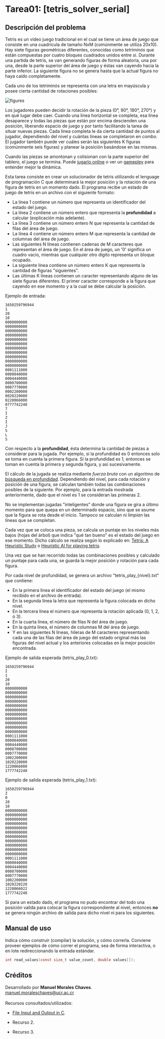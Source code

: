 # Tarea01: [tetris_solver_serial]
 
## Descripción del problema

Tetris es un video juego tradicional en el cual se tiene un área de juego que consiste en una cuadrícula de tamaño NxM (comúnmente se utiliza 20x10). Hay siete figuras geométricas diferentes, conocidas como *tetriminós* que están compuestas por cuatro bloques cuadrados unidos entre sí. Durante una partida de tetris, se van generando figuras de forma aleatoria, una por una, desde la parte superior del área de juego y éstas van cayendo hacia la parte inferior. La siguiente figura no se genera hasta que la actual figura no haya caído completamente.

Cada uno de los tetriminós se representa con una letra en mayúscula y posee cierta cantidad de rotaciones posibles:

![figures](http://jocan3.com/misc_images/tetris_figures.png)

Los jugadores pueden decidir la rotación de la pieza (0°, 90°, 180°, 270°) y en qué lugar debe caer. Cuando una línea horizontal se completa, esa línea desaparece y todas las piezas que están por encima descienden una posición, liberando espacio de juego y por tanto facilitando la tarea de situar nuevas piezas. Cada línea completa le da cierta cantidad de puntos al jugador, dependiendo del nivel y cuántas líneas se completaron en *combo*. El jugador también puede ver cuáles serán las siguientes K figuras (comúnmente seis figuras) y planear la posición basándose en las mismas.

Cuando las piezas se amontonan y colisionan con la parte superior del tablero, el juego se termina. Puede [jugarlo online](https://tetris.com/play-tetris) o ver un [gamepley](https://www.youtube.com/watch?v=QQ5U-rN7Veg) para entender mejor la dinámica.

Esta tarea consiste en crear un solucionador de tetris utilizando el lenguage de programación C que determinará la mejor posición y la rotación de una figura de tetris en un momento dado. El programa recibe un estado de juego de tetris en un archivo con el siguiente formato:

- La línea 1 contiene un número que representa un identificador del estado del juego.
- La línea 2 contiene un número entero que representa la **profundidad** a calcular (explicación más adelante).
- La línea 3 contiene un número entero N que representa la cantidad de filas del área de juego.
- La línea 4 contiene un número entero M que representa la cantidad de columnas del área de juego.
- Las siguientes N líneas contienen cadenas de M caracteres que representan el área de juego. En el área de juego, un '0' significa un cuadro vacío, mientras que cualquier otro dígito representa un bloque ocupado.
- La siguiente línea contiene un número entero K que representa la cantidad de figuras "siguientes".
- Las últimas K líneas contienen un caracter representando alguno de las siete figuras diferentes. El primer caracter corresponde a la figura que cayendo en ese momento y a la cual se debe calcular la posición.

Ejemplo de entrada:

```
1650259796944
1
20
10
0000000000
0000000000
0000000000
0000000000
0000000000
0000000000
0000000000
0000000000
0000000000
0000000000
0000000000
0001111000
0000040000
0004440000
0000700000
0007770000
0002200000
0020220000
0220066000
0777742240
7
I
Z
I
J
S
L
S
```

Con respecto a la **profundidad**, ésta determina la cantidad de piezas a considerar para la jugada. Por ejemplo, si la profundidad es 0 entonces solo se toma en cuenta la primera figura. Si la profundidad es 1, entonces se toman en cuenta la primera y segunda figura, y así sucesivamente.

El cálculo de la jugada se realiza mediante *fuerza bruta* con un algoritmo de [búsqueda en profundidad](https://es.wikipedia.org/wiki/B%C3%BAsqueda_en_profundidad). Dependiendo del nivel, para cada rotación y posición de una figura, se calculan también todas las combinaciones posibles de la siguiente. Por ejemplo, para la entrada mostrada anteriormente, dado que el nivel es 1 se consideran las primeras 2.

No se implementan jugadas "inteligentes" donde una figura se gira a último momento para que quepa en un determinado espacio, sino que se asume que la figura se rota desde el inicio. Tampoco se calculan ni *limpian* las líneas que se completan.

Cada vez que se coloca una pieza, se calcula un puntaje en los niveles más bajos (hojas del árbol) que indica "qué tan bueno" es el estado del juego en ese momento. Dicho cálculo se realiza según lo explicado en: [Tetris: A Heuristic Study](http://kth.diva-portal.org/smash/get/diva2:815662/FULLTEXT01.pdf) o [Heuristic AI for playing tetris](https://github.com/takado8/Tetris).

Una vez que se han recorrido todas las combinaciones posibles y calculado un puntaje para cada una, se guarda la mejor posición y rotación para cada figura.

Por cada nivel de profundidad, se genera un archivo "tetris_play_{nivel}.txt" que contiene:
- En la primera linea el identificador del estado del juego (el mismo recibido en el archivo de entrada).
- En la segunda línea la letra que representa la figura colocada en dicho nível.
- En la tercera línea el número que representa la rotación aplicada (0, 1, 2, ó 3).
- En la cuarta línea, el número de filas N del área de juego.
- En la quinta línea, el número de columnas M del área de juego.
- Y en las siguientes N líneas, hileras de M caracteres representando cada una de las filas del área de juego del estado original más las figuras del nivel actual y los anteriores colocadas en la mejor posición encontrada.

Ejemplo de salida esperada (tetris_play_0.txt):

```
1650259796944
I
1
20
10
0000000000
0000000000
0000000000
0000000000
0000000000
0000000000
0000000000
0000000000
0000000000
0000000000
0000000000
0001111000
0000040000
0004440000
0000700000
0007770000
1002200000
1020220000
1220066000
1777742240
```
Ejemplo de salida esperada (tetris_play_1.txt):
```
1650259796944
Z
0
20
10
0000000000
0000000000
0000000000
0000000000
0000000000
0000000000
0000000000
0000000000
0000000000
0000000000
0000000000
0001111000
0000040000
0004440000
0000700000
0007770000
1002200000
1020220220
1220066022
1777742240
```
Si para un estado dado, el programa no pudo encontrar del todo una posición valida para colocar la figura correspondiente al nivel, entonces **no** se genera ningún archivo de salida para dicho nivel ni para los siguientes.

## Manual de uso
Indica cómo construir (compilar) la solución, y cómo correrla. Conviene proveer ejemplos de cómo correr el programa, sea de forma interactiva, o en lote redireccionando la entrada estándar.

```c
int read_values(const size_t value_count, double values[]);
```

## Créditos
Desarrollado por **Manuel Morales Chaves**.  
<manuel.moraleschaves@ucr.ac.cr>
\
\
Recursos consultados/utilizados:
- [File Input and Output in C](https://www.cs.utah.edu/~germain/PPS/Topics/C_Language/file_IO.html).

- Recurso 2.

- Recurso 3.
